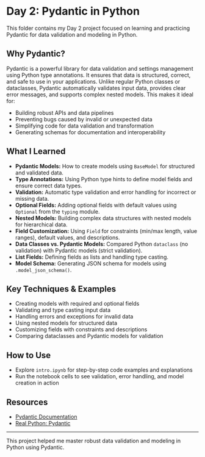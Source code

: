 # Day 2: Pydantic in Python

This folder contains my Day 2 project focused on learning and practicing Pydantic for data validation and modeling in Python.

## Why Pydantic?
Pydantic is a powerful library for data validation and settings management using Python type annotations. It ensures that data is structured, correct, and safe to use in your applications. Unlike regular Python classes or dataclasses, Pydantic automatically validates input data, provides clear error messages, and supports complex nested models. This makes it ideal for:
- Building robust APIs and data pipelines
- Preventing bugs caused by invalid or unexpected data
- Simplifying code for data validation and transformation
- Generating schemas for documentation and interoperability

## What I Learned
- **Pydantic Models:** How to create models using `BaseModel` for structured and validated data.
- **Type Annotations:** Using Python type hints to define model fields and ensure correct data types.
- **Validation:** Automatic type validation and error handling for incorrect or missing data.
- **Optional Fields:** Adding optional fields with default values using `Optional` from the `typing` module.
- **Nested Models:** Building complex data structures with nested models for hierarchical data.
- **Field Customization:** Using `Field` for constraints (min/max length, value ranges), default values, and descriptions.
- **Data Classes vs. Pydantic Models:** Compared Python `dataclass` (no validation) with Pydantic models (strict validation).
- **List Fields:** Defining fields as lists and handling type casting.
- **Model Schema:** Generating JSON schema for models using `.model_json_schema()`.

## Key Techniques & Examples
- Creating models with required and optional fields
- Validating and type casting input data
- Handling errors and exceptions for invalid data
- Using nested models for structured data
- Customizing fields with constraints and descriptions
- Comparing dataclasses and Pydantic models for validation

## How to Use
- Explore `intro.ipynb` for step-by-step code examples and explanations
- Run the notebook cells to see validation, error handling, and model creation in action

## Resources
- [Pydantic Documentation](https://docs.pydantic.dev/latest/)
- [Real Python: Pydantic](https://realpython.com/python-data-classes/#pydantic-data-validation)

---

This project helped me master robust data validation and modeling in Python using Pydantic.
